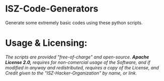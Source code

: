 # ISZ-Code-Generators
Generate some extremely basic codes using these python scripts.














# Usage & Licensing:
*The scripts are provided "free-of-charge" and open-source.* ***Apache License 2.0,*** *requires for non-comercial usage of the Software, and if modified in anyway and redistributed, requires a copy of the License, and Credit given to the "ISZ-Hacker-Organization" by name, or link.*

